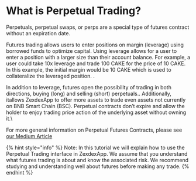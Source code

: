 # What is Perpetual Trading?

Perpetuals, perpetual swaps, or perps are a special type of futures contract without an expiration date.

Futures trading allows users to enter positions on margin (leverage) using borrowed funds to optimize capital. Using leverage allows for a user to enter a position with a larger size than their account balance. For example, a user could take 10x leverage and trade 100 CAKE for the price of 10 CAKE. In this example, the initial margin would be 10 CAKE which is used to collateralize the leveraged position. .

In addition to leverage, futures open the possibility of trading in both directions, buying (long) and selling (short) perpetuals.. Additionally, itallows ZexdexApp to offer more assets to trade even assets not currently on BNB Smart Chain (BSC). Perpetual contracts don’t expire and allow the holder to enjoy trading price action of the underlying asset without owning it.\


For more general information on Perpetual Futures Contracts, please see [our Medium Article](https://medium.com/pancakeswap/launching-perpetual-trading-on-pancakeswap-a-partnership-with-apollox-b3670d4e19d4)&#x20;



{% hint style="info" %}
Note: In this tutorial we will explain how to use the Perpetual Trading interface in ZexdexApp. We assume that you understand what futures trading is about and know the associated risk. We recommend studying and understanding well about futures before making any trade.
{% endhint %}

